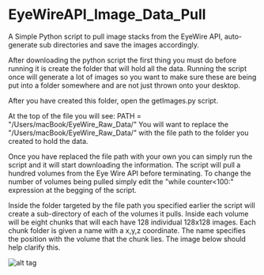 # EyeWireAPI_Image_Data_Pull
A Simple Python script to pull image stacks from the EyeWire API, auto-generate sub directories and save the images accordingly.

After downloading the python script the first thing you must do before running it is create the folder that will hold all the data. Running the script once will generate a lot of images so you want to make sure these are being put into a folder somewhere and are not just thrown onto your desktop. 

After you have created this folder, open the getImages.py script.

At the top of the file you will see: PATH = "/Users/macBook/EyeWire_Raw_Data/" 
You will want to replace the "/Users/macBook/EyeWire_Raw_Data/" with the file path to the folder you created to hold the data.

Once you have replaced the file path with your own you can simply run the script and it will start downloading the information. The script will pull a hundred volumes from the Eye Wire API before terminating. To change the number of volumes being pulled simply edit the "while counter<100:" expression at the begging of the script.

Inside the folder targeted by the file path you specified earlier the script will create a sub-directory of each of the volumes it pulls. Inside each volume will be eight chunks that will each have 128 individual 128x128 images. Each chunk folder is given a name with a x,y,z coordinate. The name specifies the position with the volume that the chunk lies. The image below should help clarify this.

![alt tag](https://raw.githubusercontent.com/goodwinj14/EyeWireAPI_Image_Data_Pull/master/eyeVolumeChunkCord.png)



